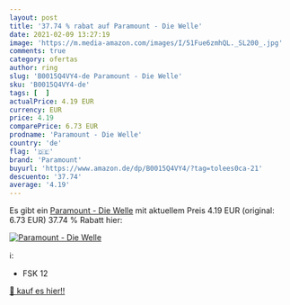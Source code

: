 ```yaml
---
layout: post
title: '37.74 % rabat auf Paramount - Die Welle'
date: 2021-02-09 13:27:19
image: 'https://m.media-amazon.com/images/I/51Fue6zmhQL._SL200_.jpg'
comments: true
category: ofertas
author: ring
slug: 'B0015Q4VY4-de Paramount - Die Welle'
sku: 'B0015Q4VY4-de'
tags: [  ]
actualPrice: 4.19 EUR
currency: EUR
price: 4.19
comparePrice: 6.73 EUR
prodname: 'Paramount - Die Welle'
country: 'de'
flag: '🇩🇪'
brand: 'Paramount'
buyurl: 'https://www.amazon.de/dp/B0015Q4VY4/?tag=tolees0ca-21'
descuento: '37.74'
average: '4.19'
---
```


Es gibt ein [Paramount - Die Welle](https://www.amazon.de/dp/B0015Q4VY4/?tag=tolees0ca-21) mit aktuellem Preis 4.19 EUR (original: 6.73 EUR) 37.74 % Rabatt hier:

[![Paramount - Die Welle](https://m.media-amazon.com/images/I/51Fue6zmhQL._SL200_.jpg)](https://www.amazon.de/dp/B0015Q4VY4/?tag=tolees0ca-21)

ℹ️:

- FSK 12

[🛒 kauf es hier!!](https://www.amazon.de/dp/B0015Q4VY4/?tag=tolees0ca-21)

